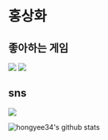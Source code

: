 # 홍상화
좋아하는 게임
-------------
<img src="https://encrypted-tbn0.gstatic.com/images?q=tbn:ANd9GcQRrfmyJv00wo21P0KwcfNIIfKFAj1ghK9eZA&usqp=CAU">
<img src="https://i.ytimg.com/vi/LvRIC9Vx7BY/maxresdefault.jpg">

## sns
 <a href="https://www.instagram.com/honggi852/" target="_blank"><img src="#E4405F"/></a>

![hongyee34's github stats](https://github-readme-stats.vercel.app/api?username=hongyee34&show_icons=true)